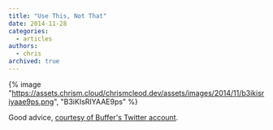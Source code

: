 ```yaml
---
title: "Use This, Not That"
date: 2014-11-28
categories:
  - articles
authors:
  - chris
archived: true
---
```


{% image "https://assets.chrism.cloud/chrismcleod.dev/assets/images/2014/11/b3ikisriyaae9ps.png", "B3iKIsRIYAAE9ps" %}

Good advice, [courtesy of Buffer's Twitter account](https://twitter.com/buffer/status/538332037519003648).
